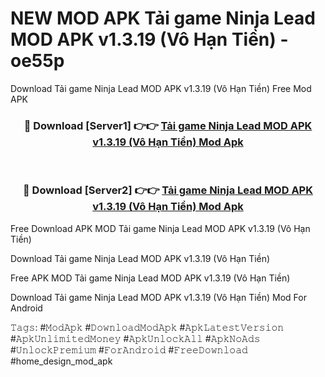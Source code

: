 # NEW MOD APK Tải game Ninja Lead MOD APK v1.3.19 (Vô Hạn Tiền) - oe55p
Download Tải game Ninja Lead MOD APK v1.3.19 (Vô Hạn Tiền) Free Mod APK

<div align="center">
<h3>🔴 Download [Server1] 👉👉 <a href="https://apk-comot.site?title=Tải_game_Ninja_Lead_MOD_APK_v1.3.19_(Vô_Hạn_Tiền)">Tải game Ninja Lead MOD APK v1.3.19 (Vô Hạn Tiền) Mod Apk</a></h3><br>

<h3>🔴 Download [Server2] 👉👉 <a href="https://apk-comot.site?title=Tải_game_Ninja_Lead_MOD_APK_v1.3.19_(Vô_Hạn_Tiền)">Tải game Ninja Lead MOD APK v1.3.19 (Vô Hạn Tiền) Mod Apk</a></h3>
</div>


Free Download APK MOD Tải game Ninja Lead MOD APK v1.3.19 (Vô Hạn Tiền)

Download Tải game Ninja Lead MOD APK v1.3.19 (Vô Hạn Tiền) 

Free APK MOD Tải game Ninja Lead MOD APK v1.3.19 (Vô Hạn Tiền) 

Download Tải game Ninja Lead MOD APK v1.3.19 (Vô Hạn Tiền) Mod For Android

𝚃𝚊𝚐𝚜: #𝙼𝚘𝚍𝙰𝚙𝚔 #𝙳𝚘𝚠𝚗𝚕𝚘𝚊𝚍𝙼𝚘𝚍𝙰𝚙𝚔 #𝙰𝚙𝚔𝙻𝚊𝚝𝚎𝚜𝚝𝚅𝚎𝚛𝚜𝚒𝚘𝚗 #𝙰𝚙𝚔𝚄𝚗𝚕𝚒𝚖𝚒𝚝𝚎𝚍𝙼𝚘𝚗𝚎𝚢 #𝙰𝚙𝚔𝚄𝚗𝚕𝚘𝚌𝚔𝙰𝚕𝚕 #𝙰𝚙𝚔𝙽𝚘𝙰𝚍𝚜 #𝚄𝚗𝚕𝚘𝚌𝚔𝙿𝚛𝚎𝚖𝚒𝚞𝚖 #𝙵𝚘𝚛𝙰𝚗𝚍𝚛𝚘𝚒𝚍 #𝙵𝚛𝚎𝚎𝙳𝚘𝚠𝚗𝚕𝚘𝚊𝚍 #home_design_mod_apk